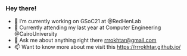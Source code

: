 ### Hey there!
- 🔭 I’m currently working on GSoC21 at @RedHenLab
- 🌱 Currently attending my last year at Computer Engineering @CairoUniversity 
- 💬 Ask me about anything right there rrrokhtar@gmail.com
- 📫 Want to know more about me visit this https://rrrokhtar.github.io/
<!--
👋
Here are some ideas to get you started:

- 🔭 I’m currently working on ...
- 🌱 I’m currently learning ...
- 👯 I’m looking to collaborate on ...
- 🤔 I’m looking for help with ...
- 💬 Ask me about ...
- 📫 How to reach me: ...
- 😄 Pronouns: ...
- ⚡ Fun fact: ...
![](https://komarev.com/ghpvc/?username=mohamed-mokhtar)

-->
